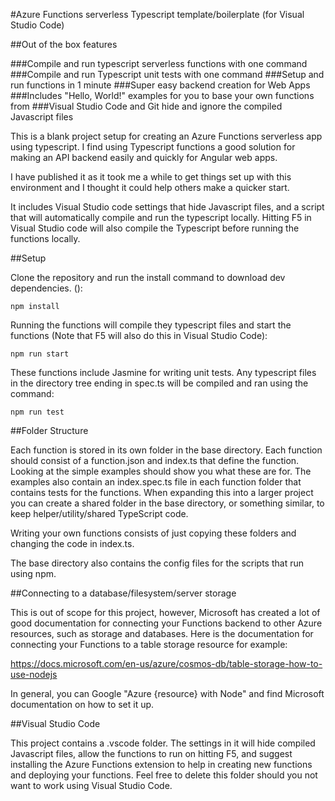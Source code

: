 #Azure Functions serverless Typescript template/boilerplate (for Visual Studio Code)

##Out of the box features

###Compile and run typescript serverless functions with one command
###Compile and run Typescript unit tests with one command
###Setup and run functions in 1 minute
###Super easy backend creation for Web Apps
###Includes "Hello, World!" examples for you to base your own functions from
###Visual Studio Code and Git hide and ignore the compiled Javascript files

This is a blank project setup for creating an Azure Functions serverless app using typescript. I find using Typescript functions a good solution for making an API backend easily and quickly for Angular web apps.

I have published it as it took me a while to get things set up with this environment and I thought it could help others make a quicker start.

It includes Visual Studio code settings that hide Javascript files, and a script that will automatically compile and run the typescript locally. Hitting F5 in Visual Studio code will also compile the Typescript before running the functions locally.

##Setup

Clone the repository and run the install command to download dev dependencies. ():

`npm install`

Running the functions will compile they typescript files and start the functions (Note that F5 will also do this in Visual Studio Code):

`npm run start`

These functions include Jasmine for writing unit tests. Any typescript files in the directory tree ending in spec.ts will be compiled and ran using the command:

`npm run test`

##Folder Structure

Each function is stored in its own folder in the base directory. Each function should consist of a function.json and index.ts that define the function. Looking at the simple examples should show you what these are for. The examples also contain an index.spec.ts file in each function folder that contains tests for the functions. When expanding this into a larger project you can create a shared folder in the base directory, or something similar, to keep helper/utility/shared TypeScript code.

Writing your own functions consists of just copying these folders and changing the code in index.ts.

The base directory also contains the config files for the scripts that run using npm.

##Connecting to a database/filesystem/server storage

This is out of scope for this project, however, Microsoft has created a lot of good documentation for connecting your Functions backend to other Azure resources, such as storage and databases. Here is the documentation for connecting your Functions to a table storage resource for example:

https://docs.microsoft.com/en-us/azure/cosmos-db/table-storage-how-to-use-nodejs

In general, you can Google "Azure {resource} with Node" and find Microsoft documentation on how to set it up.

##Visual Studio Code

This project contains a .vscode folder. The settings in it will hide compiled Javascript files, allow the functions to run on hitting F5, and suggest installing the Azure Functions extension to help in creating new functions and deploying your functions. Feel free to delete this folder should you not want to work using Visual Studio Code.
